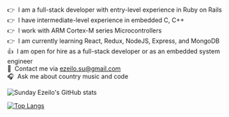 :point_right:&nbsp; I am a full-stack developer with entry-level experience in Ruby on Rails
<br/>:point_right:&nbsp; I have intermediate-level experience in embedded C, C++
<br/>:point_right:&nbsp; I work with ARM Cortex-M series Microcontrollers
<br/>:point_right:&nbsp; I am currently learning React, Redux, NodeJS, Express, and MongoDB
<br/>:thumbsup:&nbsp; I am open for hire as a full-stack developer or as an embedded system engineer
<br/>:email:&nbsp; Contact me via ezeilo.su@gmail.com
<br/>:headphones:&nbsp; Ask me about country music and code

![Sunday Ezeilo's GitHub stats](https://github-readme-stats.vercel.app/api?username=ezeilo-su&show_icons=true&theme=radical)

[![Top Langs](https://github-readme-stats.vercel.app/api/top-langs/?username=anuraghazra&layout=compact)](https://github.com/anuraghazra/github-readme-stats)
